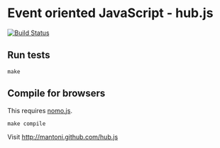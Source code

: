# Event oriented JavaScript - hub.js

[![Build Status](https://secure.travis-ci.org/mantoni/hub.js.png?branch=rewrite)](http://travis-ci.org/mantoni/hub.js)

## Run tests

`make`

## Compile for browsers

This requires [nomo.js](https://github.com/mantoni/nomo.js).

`make compile`

Visit http://mantoni.github.com/hub.js
